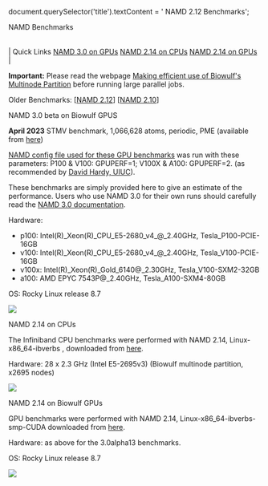 

document.querySelector('title').textContent = ' NAMD 2.12 Benchmarks';

NAMD Benchmarks



|  |
| --- |
| 
Quick Links
[NAMD 3.0 on GPUs](#3.0-GPU)
[NAMD 2.14 on CPUs](#2.14-CPU)
[NAMD 2.14 on GPUs](#2.14-GPU)
 |


**Important:** Please read the webpage [Making efficient use of Biowulf's Multinode Partition](https://hpc.nih.gov/policies/multinode.html) before running large parallel jobs. 

Older Benchmarks: [[NAMD 2.12](2.12.html)] [[NAMD 2.10](2.10.html)]


NAMD 3.0 beta on Biowulf GPUS

**April 2023** STMV benchmark, 1,066,628 atoms, periodic, PME (available from [here](http://www.ks.uiuc.edu/Research/namd/utilities/stmv.tar.gz))

[NAMD config file used for these GPU benchmarks](new-stmv.namd.5ksteps) was 
run with these parameters: P100 & V100: GPUPERF=1; V100X & A100: GPUPERF=2. (as recommended by 
[David Hardy, UIUC](https://www.ks.uiuc.edu/~dhardy/)). 

These benchmarks are simply provided here to give an estimate of the performance. Users who use NAMD 3.0 for their own runs
should carefully read the [NAMD 3.0 
documentation](https://www.ks.uiuc.edu/Research/namd/3.0/announce.html).

Hardware:
* p100: Intel(R)\_Xeon(R)\_CPU\_E5-2680\_v4\_@\_2.40GHz, Tesla\_P100-PCIE-16GB 
* v100: Intel(R)\_Xeon(R)\_CPU\_E5-2680\_v4\_@\_2.40GHz, Tesla\_V100-PCIE-16GB 
* v100x: Intel(R)\_Xeon(R)\_Gold\_6140@\_2.30GHz, Tesla\_V100-SXM2-32GB 
* a100: AMD EPYC 7543P@\_2.40GHz, Tesla\_A100-SXM4-80GB


OS: Rocky Linux release 8.7

![](3.0beta3-stmv.png)


NAMD 2.14 on CPUs

The Infiniband CPU benchmarks were performed with NAMD 2.14, Linux-x86\_64-ibverbs , downloaded from [here](http://www.ks.uiuc.edu/Development/Download/download.cgi?PackageName=NAMD).  

Hardware: 28 x 2.3 GHz (Intel E5-2695v3) (Biowulf multinode partition, x2695 nodes)

![](2.14-x2695.png)

NAMD 2.14 on Biowulf GPUs

GPU benchmarks were performed with NAMD 2.14, Linux-x86\_64-ibverbs-smp-CUDA downloaded from [here](http://www.ks.uiuc.edu/Development/Download/download.cgi?PackageName=NAMD).

 Hardware: as above for the 3.0alpha13 benchmarks.  

 OS: Rocky Linux release 8.7

![](2.14-stmv.png)






























